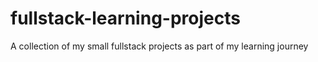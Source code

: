 # fullstack-learning-projects
A collection of my small fullstack projects as part of my learning journey
